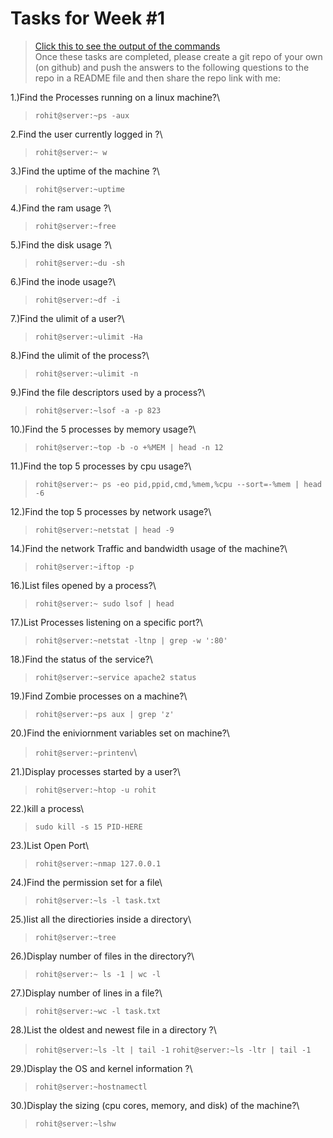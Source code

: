 Tasks for Week #1
==================
>[Click this to see the output of the commands](https://raw.githubusercontent.com/rohitjain25/task/main/OUTPUT.txt)\
>Once these tasks are completed, please create a git repo of your own (on github) and push the answers to the following questions to the repo in a README file and then share the repo link with me:

1.)Find the Processes running on a linux machine?\
  >```rohit@server:~ps -aux```
  
2.Find the user currently logged in ?\
  >```rohit@server:~ w```
  
3.)Find the uptime of the machine ?\
  >```rohit@server:~uptime```
  
4.)Find the ram usage ?\
  >```rohit@server:~free```
  
5.)Find the disk usage ?\
  >```rohit@server:~du -sh```
  
6.)Find the inode usage?\
  >```rohit@server:~df -i```
  
7.)Find the ulimit of a user?\
  >```rohit@server:~ulimit -Ha```
  
8.)Find the ulimit of the process?\
  >```rohit@server:~ulimit -n```
  
9.)Find the file descriptors used by a process?\
  >```rohit@server:~lsof -a -p 823```
  
10.)Find the 5 processes by memory usage?\
>```rohit@server:~top -b -o +%MEM | head -n 12```

11.)Find the top 5 processes by cpu usage?\
>```rohit@server:~ ps -eo pid,ppid,cmd,%mem,%cpu --sort=-%mem | head -6```

12.)Find the top 5 processes by network usage?\
>```rohit@server:~netstat | head -9```

14.)Find the network Traffic and bandwidth usage of the machine?\
>```rohit@server:~iftop -p```

16.)List files opened by a process?\
>```rohit@server:~ sudo lsof | head```

17.)List Processes listening on a specific port?\
>```rohit@server:~netstat -ltnp | grep -w ':80'```

18.)Find the status of the service?\
>```rohit@server:~service apache2 status```

19.)Find Zombie processes on a machine?\
>```rohit@server:~ps aux | grep 'z'```

20.)Find the eniviornment variables set on machine?\
>```rohit@server:~printenv```\

21.)Display processes started by a user?\
>```rohit@server:~htop -u rohit```

22.)kill a process\
>```sudo kill -s 15 PID-HERE```

23.)List Open Port\
>```rohit@server:~nmap 127.0.0.1```

24.)Find the permission set for a file\
>```rohit@server:~ls -l task.txt```

25.)list all the directiories inside a directory\
>```rohit@server:~tree```

26.)Display number of files in the directory?\
>```rohit@server:~ ls -1 | wc -l```

27.)Display number of lines in a file?\
>```rohit@server:~wc -l task.txt```

28.)List the oldest and newest file in a directory ?\
>```rohit@server:~ls -lt | tail -1```
>```rohit@server:~ls -ltr | tail -1```

29.)Display the OS and kernel information ?\
>```rohit@server:~hostnamectl```

30.)Display the sizing (cpu cores, memory, and disk) of the machine?\
>```rohit@server:~lshw```
